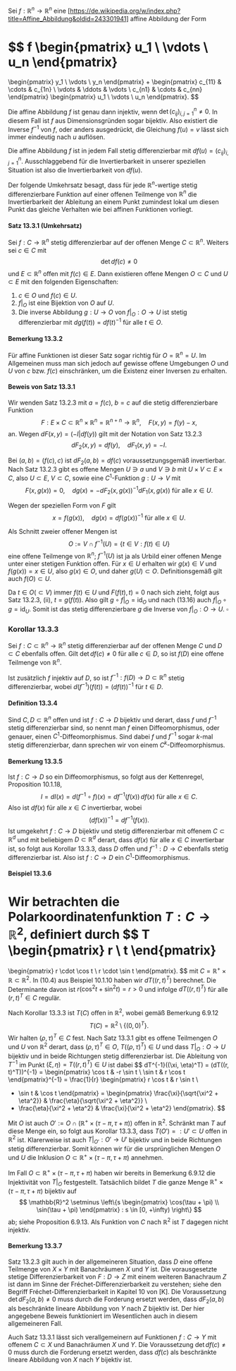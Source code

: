 Sei $f : \mathbb{R}^n \rightarrow \mathbb{R}^n$ eine [https://de.wikipedia.org/w/index.php?title=Affine_Abbildung&oldid=243301941] affine Abbildung der Form

$$
f
\begin{pmatrix}
u_1 \\
\vdots \\
u_n
\end{pmatrix}
=
\begin{pmatrix}
y_1 \\
\vdots \\
y_n
\end{pmatrix}
+
\begin{pmatrix}
c_{11} & \cdots & c_{1n} \\
\vdots & \ddots & \vdots \\
c_{n1} & \cdots & c_{nn}
\end{pmatrix}
\begin{pmatrix}
u_1 \\
\vdots \\
u_n
\end{pmatrix}.
$$

Die affine Abbildung $f$ ist genau dann injektiv, wenn $\det (c_{ij})_{i,j=1}^n \neq 0$. In diesem Fall ist $f$ aus Dimensionsgründen sogar bijektiv. Also existiert die Inverse $f^{-1}$ von $f$, oder anders ausgedrückt, die Gleichung $f(u) = v$ lässt sich immer eindeutig nach $u$ auflösen.

Die affine Abbildung $f$ ist in jedem Fall stetig differenzierbar mit $df(u) = (c_{ij})_{i,j=1}^n$. Ausschlaggebend für die Invertierbarkeit in unserer speziellen Situation ist also die Invertierbarkeit von $df(u)$.

Der folgende Umkehrsatz besagt, dass für jede $\mathbb{R}^n$-wertige stetig differenzierbare Funktion auf einer offenen Teilmenge von $\mathbb{R}^n$ die Invertierbarkeit der Ableitung an einem Punkt zumindest lokal um diesen Punkt das gleiche Verhalten wie bei affinen Funktionen vorliegt.

#### Satz 13.3.1 (Umkehrsatz)

Sei $f : C \rightarrow \mathbb{R}^n$ stetig differenzierbar auf der offenen Menge $C \subset \mathbb{R}^n$. Weiters sei $c \in C$ mit
$$
\det df(c) \neq 0
$$
und $E \subset \mathbb{R}^n$ offen mit $f(c) \in E$. Dann existieren offene Mengen $O \subset C$ und $U \subset E$ mit den folgenden Eigenschaften:

1. $c \in O$ und $f(c) \in U$.
2. $f|_O$ ist eine Bijektion von $O$ auf $U$.
3. Die inverse Abbildung $g : U \rightarrow O$ von $f|_O : O \rightarrow U$ ist stetig differenzierbar mit $dg(f(t)) = df(t)^{-1}$ für alle $t \in O$.

#### Bemerkung 13.3.2
Für affine Funktionen ist dieser Satz sogar richtig für $O = \mathbb{R}^n = U$. Im Allgemeinen muss man sich jedoch auf gewisse offene Umgebungen $O$ und $U$ von $c$ bzw. $f(c)$ einschränken, um die Existenz einer Inversen zu erhalten.

#### Beweis von Satz 13.3.1
Wir wenden Satz 13.2.3 mit $a = f(c)$, $b = c$ auf die stetig differenzierbare Funktion
$$
F : E \times C \subset \mathbb{R}^n \times \mathbb{R}^n = \mathbb{R}^{n+n} \rightarrow \mathbb{R}^n, \quad F(x, y) = f(y) - x,
$$
an. Wegen $dF(x, y) = (-I | df(y))$ gilt mit der Notation von Satz 13.2.3
$$
dF_2(x, y) = df(y), \quad dF_1(x, y) = -I.
$$

Bei $(a, b) = (f(c), c)$ ist $dF_2(a, b) = df(c)$ voraussetzungsgemäß invertierbar. Nach Satz 13.2.3 gibt es offene Mengen $U \ni a$ und $V \ni b$ mit $U \times V \subset E \times C$, also $U \subset E$, $V \subset C$, sowie eine $C^1$-Funktion $g : U \rightarrow V$ mit
$$
F(x, g(x)) = 0, \quad dg(x) = -dF_2(x, g(x))^{-1} dF_1(x, g(x)) \text{ für alle } x \in U.
$$

Wegen der speziellen Form von $F$ gilt
$$
x = f(g(x)), \quad dg(x) = df(g(x))^{-1} \text{ für alle } x \in U. \tag{13.16}
$$

Als Schnitt zweier offener Mengen ist
$$
O := V \cap f^{-1}(U) = \{t \in V : f(t) \in U\}
$$
eine offene Teilmenge von $\mathbb{R}^n$; $f^{-1}(U)$ ist ja als Urbild einer offenen Menge unter einer stetigen Funktion offen. Für $x \in U$ erhalten wir $g(x) \in V$ und $f(g(x)) = x \in U$, also $g(x) \in O$, und daher $g(U) \subset O$. Definitionsgemäß gilt auch $f(O) \subset U$.

Da $t \in O (\subset V)$ immer $f(t) \in U$ und $F(f(t), t) = 0$ nach sich zieht, folgt aus Satz 13.2.3, (ii), $t = g(f(t))$. Also gilt $g \circ f|_O = \text{id}_O$ und nach (13.16) auch $f|_O \circ g = \text{id}_U$. Somit ist das stetig differenzierbare $g$ die Inverse von $f|_O : O \rightarrow U$. $\square$

### Korollar 13.3.3
Sei $f : C \subset \mathbb{R}^n \rightarrow \mathbb{R}^n$ stetig differenzierbar auf der offenen Menge $C$ und $D \subset C$ ebenfalls offen. Gilt $\det df(c) \neq 0$ für alle $c \in D$, so ist $f(D)$ eine offene Teilmenge von $\mathbb{R}^n$.

Ist zusätzlich $f$ injektiv auf $D$, so ist $f^{-1} : f(D) \rightarrow D \subset \mathbb{R}^n$ stetig differenzierbar, wobei $d(f^{-1})(f(t)) = (df(t))^{-1}$ für $t \in D$.

#### Definition 13.3.4
Sind $C, D \subset \mathbb{R}^n$ offen und ist $f : C \rightarrow D$ bijektiv und derart, dass $f$ und $f^{-1}$ stetig differenzierbar sind, so nennt man $f$ einen Diffeomorphismus, oder genauer, einen $C^1$-Diffeomorphismus. Sind dabei $f$ und $f^{-1}$ sogar $k$-mal stetig differenzierbar, dann sprechen wir von einem $C^k$-Diffeomorphismus.
#### Bemerkung 13.3.5
Ist $f : C \rightarrow D$ so ein Diffeomorphismus, so folgt aus der Kettenregel, Proposition 10.1.18,
$$
I = dI(x) = d(f^{-1} \circ f)(x) = d f^{-1}(f(x)) \, d f(x) \text{ für alle } x \in C.
$$
Also ist $d f(x)$ für alle $x \in C$ invertierbar, wobei
$$
(d f(x))^{-1} = d f^{-1}(f(x)). \tag{13.17}
$$
Ist umgekehrt $f : C \rightarrow D$ bijektiv und stetig differenzierbar mit offenem $C \subset \mathbb{R}^d$ und mit beliebigem $D \subset \mathbb{R}^d$ derart, dass $d f(x)$ für alle $x \in C$ invertierbar ist, so folgt aus Korollar 13.3.3, dass $D$ offen und $f^{-1} : D \rightarrow C$ ebenfalls stetig differenzierbar ist. Also ist $f : C \rightarrow D$ ein $C^1$-Diffeomorphismus.

#### Beispiel 13.3.6
Wir betrachten die Polarkoordinatenfunktion $T : C \rightarrow \mathbb{R}^2$, definiert durch
$$
T
\begin{pmatrix}
r \\
t
\end{pmatrix}
=
\begin{pmatrix}
r \cdot \cos t \\
r \cdot \sin t
\end{pmatrix}.
$$
mit $C = \mathbb{R}^+ \times \mathbb{R} \subset \mathbb{R}^2$. In (10.4) aus Beispiel 10.1.10 haben wir $dT((r, t)^T)$ berechnet. Die Determinante davon ist $r(\cos^2 t + \sin^2 t) = r > 0$ und infolge $dT((r, t)^T)$ für alle $(r, t)^T \in C$ regulär.

Nach Korollar 13.3.3 ist $T(C)$ offen in $\mathbb{R}^2$, wobei gemäß Bemerkung 6.9.12
$$
T(C) = \mathbb{R}^2 \setminus \{(0, 0)^T\}.
$$
Wir halten $(\rho, \tau)^T \in C$ fest. Nach Satz 13.3.1 gibt es offene Teilmengen $O$ und $U$ von $\mathbb{R}^2$ derart, dass $(\rho, \tau)^T \in O$, $T((\rho, \tau)^T) \in U$ und dass $T|_O : O \rightarrow U$ bijektiv und in beide Richtungen stetig differenzierbar ist. Die Ableitung von $T^{-1}$ im Punkt $(\xi, \eta) = T((r, t)^T) \in U$ ist dabei
$$
dT^{-1}((\xi, \eta)^T) = (dT((r, t)^T))^{-1} = 
\begin{pmatrix}
\cos t & -r \sin t \\
\sin t & r \cos t
\end{pmatrix}^{-1}
= \frac{1}{r}
\begin{pmatrix}
r \cos t & r \sin t \\
- \sin t & \cos t
\end{pmatrix}
=
\begin{pmatrix}
\frac{\xi}{\sqrt{\xi^2 + \eta^2}} & \frac{\eta}{\sqrt{\xi^2 + \eta^2}} \\
- \frac{\eta}{\xi^2 + \eta^2} & \frac{\xi}{\xi^2 + \eta^2}
\end{pmatrix}.
$$

Mit $O$ ist auch $O' := O \cap (\mathbb{R}^+ \times (\tau - \pi, \tau + \pi))$ offen in $\mathbb{R}^2$. Schränkt man $T$ auf diese Menge ein, so folgt aus Korollar 13.3.3, dass $T(O') =: U' \subset U$ offen in $\mathbb{R}^2$ ist. Klarerweise ist auch $T|_{O'} : O' \rightarrow U'$ bijektiv und in beide Richtungen stetig differenzierbar. Somit können wir für die ursprünglichen Mengen $O$ und $U$ die Inklusion $O \subset \mathbb{R}^+ \times (\tau - \pi, \tau + \pi)$ annehmen.

Im Fall $O \subset \mathbb{R}^+ \times (\tau - \pi, \tau + \pi)$ haben wir bereits in Bemerkung 6.9.12 die Injektivität von $T|_O$ festgestellt. Tatsächlich bildet $T$ die ganze Menge $\mathbb{R}^+ \times (\tau - \pi, \tau + \pi)$ bijektiv auf
$$
\mathbb{R}^2 \setminus \left\{s
\begin{pmatrix}
\cos(\tau + \pi) \\
\sin(\tau + \pi)
\end{pmatrix} : s \in [0, +\infty) \right\}
$$
ab; siehe Proposition 6.9.13. Als Funktion von $C$ nach $\mathbb{R}^2$ ist $T$ dagegen nicht injektiv.

#### Bemerkung 13.3.7
Satz 13.2.3 gilt auch in der allgemeineren Situation, dass $D$ eine offene Teilmenge von $X \times Y$ mit Banachräumen $X$ und $Y$ ist. Die vorausgesetzte stetige Differenzierbarkeit von $F : D \rightarrow Z$ mit einem weiteren Banachraum $Z$ ist dann im Sinne der Fréchet-Differenzierbarkeit zu verstehen; siehe den Begriff Fréchet-Differenzierbarkeit in Kapitel 10 von [K]. Die Voraussetzung $\det dF_2(a, b) \neq 0$ muss durch die Forderung ersetzt werden, dass $dF_2(a, b)$ als beschränkte lineare Abbildung von $Y$ nach $Z$ bijektiv ist. Der hier angegebene Beweis funktioniert im Wesentlichen auch in diesem allgemeineren Fall.

Auch Satz 13.3.1 lässt sich verallgemeinern auf Funktionen $f : C \rightarrow Y$ mit offenem $C \subset X$ und Banachräumen $X$ und $Y$. Die Voraussetzung $\det df(c) \neq 0$ muss durch die Forderung ersetzt werden, dass $df(c)$ als beschränkte lineare Abbildung von $X$ nach $Y$ bijektiv ist.
